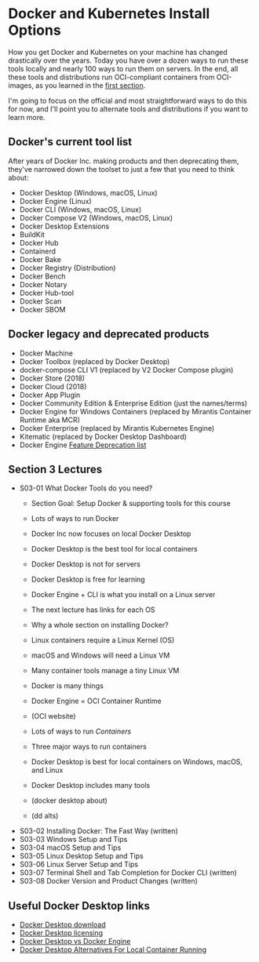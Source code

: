 # Docker and Kubernetes Install Options

How you get Docker and Kubernetes on your machine has changed drastically over the years. Today you have over a dozen ways to run these tools locally and nearly 100 ways to run them on servers.  In the end, all these tools and distributions run OCI-compliant containers from OCI-images, as you learned in the [first section](/intro/).

I'm going to focus on the official and most straightforward ways to do this for now, and I'll point you to alternate tools and distributions if you want to learn more.

## Docker's current tool list

After years of Docker Inc. making products and then deprecating them, they've narrowed down the toolset to just a few that you need to think about:

- Docker Desktop (Windows, macOS, Linux)
- Docker Engine (Linux)
- Docker CLI (Windows, macOS, Linux)
- Docker Compose V2 (Windows, macOS, Linux)
- Docker Desktop Extensions
- BuildKit
- Docker Hub
- Containerd
- Docker Bake
- Docker Registry (Distribution)
- Docker Bench
- Docker Notary
- Docker Hub-tool
- Docker Scan
- Docker SBOM

## Docker legacy and deprecated products

- Docker Machine
- Docker Toolbox (replaced by Docker Desktop)
- docker-compose CLI V1 (replaced by V2 Docker Compose plugin)
- Docker Store (2018)
- Docker Cloud (2018)
- Docker App Plugin
- Docker Community Edition & Enterprise Edition (just the names/terms)
- Docker Engine for Windows Containers (replaced by Mirantis Container Runtime aka MCR)
- Docker Enterprise (replaced by Mirantis Kubernetes Engine)
- Kitematic (replaced by Docker Desktop Dashboard)
- Docker Engine [Feature Deprecation list](https://docs.docker.com/engine/deprecated/)

## Section 3 Lectures

- S03-01 What Docker Tools do you need?
  - Section Goal: Setup Docker & supporting tools for this course
  - Lots of ways to run Docker
  - Docker Inc now focuses on local Docker Desktop
  - Docker Desktop is the best tool for local containers
  - Docker Desktop is not for servers
  - Docker Desktop is free for learning
  - Docker Engine + CLI is what you install on a Linux server
  - The next lecture has links for each OS
  
  - Why a whole section on installing Docker?
  - Linux containers require a Linux Kernel (OS)
  - macOS and Windows will need a Linux VM
  - Many container tools manage a tiny Linux VM
  - Docker is many things
  - Docker Engine = OCI Container Runtime
  - (OCI website)
  - Lots of ways to run *Containers*
  - Three major ways to run containers
  - Docker Desktop is best for local containers on Windows, macOS, and Linux
  - Docker Desktop includes many tools
  - (docker desktop about)

  - (dd alts)
- S03-02 Installing Docker: The Fast Way (written)
- S03-03 Windows Setup and Tips
- S03-04 macOS Setup and Tips
- S03-05 Linux Desktop Setup and Tips
- S03-06 Linux Server Setup and Tips
- S03-07 Terminal Shell and Tab Completion for Docker CLI (written)
- S03-08 Docker Version and Product Changes (written)

## Useful Docker Desktop links

- [Docker Desktop download](https://docs.docker.com/get-docker/)
- [Docker Desktop licensing](https://www.docker.com/pricing/)
- [Docker Desktop vs Docker Engine](https://www.docker.com/products/docker-desktop/alternatives/)
- [Docker Desktop Alternatives For Local Container Running](https://docs.google.com/spreadsheets/d/1ZT8m4gpvh6xhHYIi4Ui19uHcMpymwFXpTAvd3EcgSm4/edit#gid=0)
